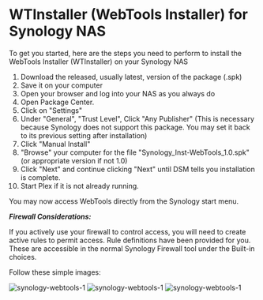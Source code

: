 # WTInstaller (WebTools Installer) for Synology NAS


To get you started, here are the steps you need to perform to install the WebTools Installer (WTInstaller) on your Synology NAS

1.  Download the released, usually latest, version of the package (.spk)
2.  Save it on your computer
3.  Open your browser and log into your NAS as you always do
4.  Open Package Center.
5.    Click on "Settings" 
6.    Under "General", "Trust Level",  Click "Any Publisher" 
       (This is necessary because Synology does not support this package.  You may set it back to its previous setting after installation)
7.  Click "Manual Install"
8.  "Browse" your computer for the file "Synology_Inst-WebTools_1.0.spk"   (or appropriate version if not 1.0)
9.  Click "Next" and continue clicking "Next" until DSM tells you installation is complete.
10.  Start Plex if it is not already running.

You may now access WebTools directly from the Synology start menu.


_**Firewall Considerations:**_

If you actively use your firewall to control access,  you will need to create active rules to permit access.  Rule definitions have been provided for you.  These are accessible in the normal Synology Firewall tool under the Built-in choices.

Follow these simple images:

![synology-webtools-1](https://github.com/ukdtom/WTInstaller/blob/master/Wiki/synology/synology-webtools-1a.png)
![synology-webtools-1](https://github.com/ukdtom/WTInstaller/blob/master/Wiki/synology/synology-webtools-2a.png)
![synology-webtools-1](https://github.com/ukdtom/WTInstaller/blob/master/Wiki/synology/synology-webtools-3a.png)



